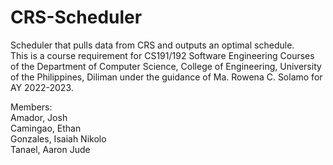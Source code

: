 # CRS-Scheduler

Scheduler that pulls data from CRS and outputs an optimal schedule.  
This is a course requirement for CS191/192 Software Engineering Courses of the Department of Computer Science, College of Engineering, University of the Philippines, Diliman under the guidance of Ma. Rowena C. Solamo for AY 2022-2023.  

Members:   
Amador, Josh  
Camingao, Ethan  
Gonzales, Isaiah Nikolo  
Tanael, Aaron Jude  


